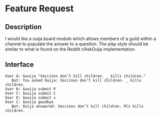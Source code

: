# Feature Request
<!--
  This is for requesting new features, or improvements/additions
  to existing features.

  This is pre-filled with example values, feel free to
  remove them before populating the template.
  
  If you feel a heading is irrelevent, just remove it.
-->

## Description
<!-- 
  Explain what this is about, try to use full sentences, and make your point clear.
-->
I would like a ouija board module which allows members of a guild within
a channel to populate the answer to a question. The play style should be 
similar to what is found on the Reddit r/AskOuija implementation.

## Interface
<!--
  In some cases you may wish to propose an interface or module/command
  names to give an idea on how this will be used by users.
  This could be typed up, or "simulated" with another user with a screenshot.
-->
```
User A: $ouija "Vaccines don’t kill children. _ kills children."
   Bot: You asked Ouija: Vaccines don’t kill children. _ kills children.
User B: $ouija submit P
User C: $ouija submit C
User D: $ouija submit s
User C: $ouija goodbye
   Bot: Ouija answered: Vaccines don’t kill children. PCs kills children.
```
